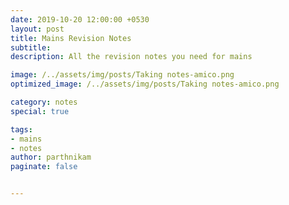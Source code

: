```yaml
---
date: 2019-10-20 12:00:00 +0530
layout: post
title: Mains Revision Notes
subtitle: 
description: All the revision notes you need for mains

image: /../assets/img/posts/Taking notes-amico.png
optimized_image: /../assets/img/posts/Taking notes-amico.png

category: notes 
special: true

tags: 
- mains
- notes
author: parthnikam
paginate: false


---
```






